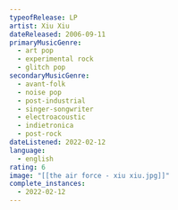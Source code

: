 ```yaml
---
typeofRelease: LP
artist: Xiu Xiu
dateReleased: 2006-09-11
primaryMusicGenre:
  - art pop
  - experimental rock
  - glitch pop
secondaryMusicGenre:
  - avant-folk
  - noise pop
  - post-industrial
  - singer-songwriter
  - electroacoustic
  - indietronica
  - post-rock
dateListened: 2022-02-12
language:
  - english
rating: 6
image: "[[the air force - xiu xiu.jpg]]"
complete_instances:
  - 2022-02-12
---
```

